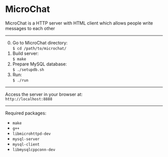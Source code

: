 # MicroChat

MicroChat is a HTTP server with HTML client which allows people write messages to each other

---

0. Go to MicroChat directory:  
`$ cd /path/to/microchat/`
1. Build server:  
`$ make`
2. Prepare MySQL database:  
`$ ./setupdb.sh`
3. Run:  
`$ ./run`

---

Access the server in your browser at:  
`http://localhost:8888`

---

Required packages:
+ `make`  
+ `g++`  
+ `libmicrohttpd-dev`  
+ `mysql-server`  
+ `mysql-client`  
+ `libmysqlcppconn-dev`  
